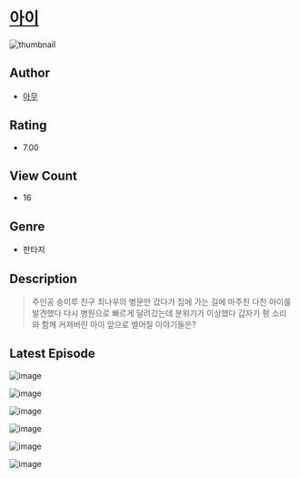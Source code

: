 # [아이](https://comic.naver.com/bestChallenge/list?titleId=810570)
![thumbnail](https://image-comic.pstatic.net/user_contents_data/challenge_comic/2023/05/23/361103/upload_3486121674010605619_480x623.jpeg)

## Author
- [아무](https://comic.naver.com/artistTitle?id=361103)

## Rating
- 7.00

## View Count
- 16

## Genre
- 판타지

## Description
> 주인공 송미루 친구 최나우의 병문안 갔다가 집에 가는 길에 마주친 다친 아이를 발견했다 다시 병원으로 빠르게 달려갔는데 분위기가 이상했다 갑자기 펑 소리 와 함께 커져버린 아이 앞으로 벌어질 이야기들은?


## Latest Episode
![image](https://image-comic.pstatic.net/user_contents_data/challenge_comic/2023/05/24/361103/upload_3618132566964648033.jpeg)

![image](https://image-comic.pstatic.net/user_contents_data/challenge_comic/2023/05/24/361103/upload_3905574382859204150.jpeg)

![image](https://image-comic.pstatic.net/user_contents_data/challenge_comic/2023/05/24/361103/upload_3558798318764582498.jpeg)

![image](https://image-comic.pstatic.net/user_contents_data/challenge_comic/2023/05/24/361103/upload_7149524028606734901.jpeg)

![image](https://image-comic.pstatic.net/user_contents_data/challenge_comic/2023/05/24/361103/upload_4049922873477904690.jpeg)

![image](https://image-comic.pstatic.net/user_contents_data/challenge_comic/2023/05/24/361103/upload_3833470622134188086.jpeg)
